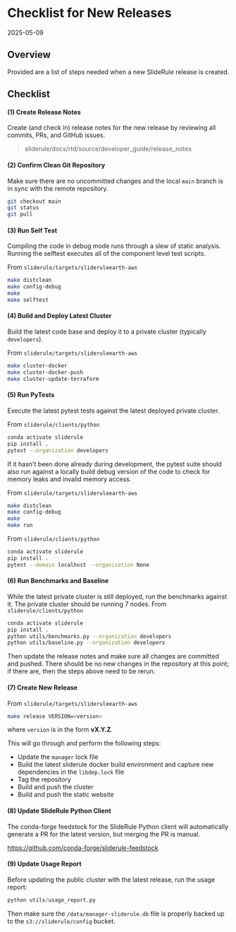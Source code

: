 # Checklist for New Releases

2025-05-09

## Overview

Provided are a list of steps needed when a new SlideRule release is created.

## Checklist

#### (1) Create Release Notes

Create (and check in) release notes for the new release by reviewing all commits, PRs, and GitHub issues.
> sliderule/docs/rtd/source/developer_guide/release_notes

#### (2) Confirm Clean Git Repository

Make sure there are no uncommitted changes and the local `main` branch is in sync with the remote repository.
```bash
git checkout main
git status
git pull
```

#### (3) Run Self Test

Compiling the code in debug mode runs through a slew of static analysis.  Running the selftest executes all of the component level test scripts.

From `sliderule/targets/slideruleearth-aws`
```bash
make distclean
make config-debug
make
make selftest
```

#### (4) Build and Deploy Latest Cluster

Build the latest code base and deploy it to a private cluster (typically `developers`).

From `sliderule/targets/slideruleearth-aws`
```bash
make cluster-docker
make cluster-docker-push
make cluster-update-terraform
```

#### (5) Run PyTests

Execute the latest pytest tests against the latest deployed private cluster.

From `sliderule/clients/python`
```bash
conda activate sliderule
pip install .
pytest --organization developers
```

If it hasn't been done already during development, the pytest suite should also run against a locally build debug version of the code to check for memory leaks and invalid memory access.

From `sliderule/targets/slideruleearth-aws`
```bash
make distclean
make config-debug
make
make run
```

From `sliderule/clients/python`
```bash
conda activate sliderule
pip install .
pytest --domain localhost --organization None
```

#### (6) Run Benchmarks and Baseline

While the latest private cluster is still deployed, run the benchmarks against it.  The private cluster should be running 7 nodes.
From `sliderule/clients/python`
```bash
conda activate sliderule
pip install .
python utils/benchmarks.py --organization developers
python utils/baseline.py --organization developers
```

Then update the release notes and make sure all changes are committed and pushed.  There should be no new changes in the repository at this point; if there are, then the steps above need to be rerun.

#### (7) Create New Release

From `sliderule/targets/slideruleearth-aws`
```bash
make release VERSION=<version>
```
where `version` is in the form **vX.Y.Z**.

This will go through and perform the following steps:
* Update the `manager` lock file
* Build the latest sliderule docker build environment and capture new dependencies in the `libdep.lock` file
* Tag the repository
* Build and push the cluster
* Build and push the static website

#### (8) Update SlideRule Python Client

The conda-forge feedstock for the SlideRule Python client will automatically generate a PR for the latest version, but merging the PR is manual.

https://github.com/conda-forge/sliderule-feedstock

#### (9) Update Usage Report

Before updating the public cluster with the latest release, run the usage report:
```Python
python utils/usage_report.py
```

Then make sure the `/data/manager-sliderule.db` file is properly backed up to the `s3://sliderule/config` bucket.